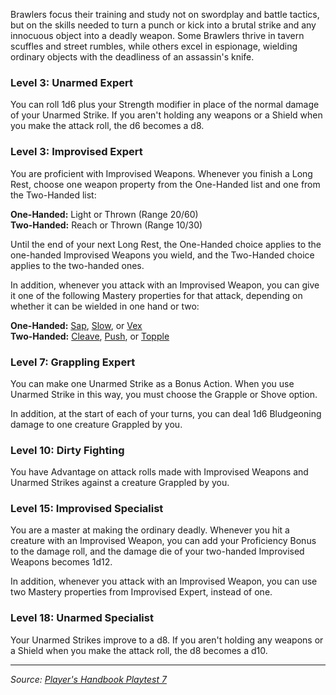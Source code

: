 Brawlers focus their training and study not on swordplay and battle tactics, but on the skills needed to turn a punch or kick into a brutal strike and any innocuous object into a deadly weapon. Some Brawlers thrive in tavern scuffles and street rumbles, while others excel in espionage, wielding ordinary objects with the deadliness of an assassin's knife.

### Level 3: Unarmed Expert

You can roll 1d6 plus your Strength modifier in place of the normal damage of your Unarmed Strike. If you aren't holding any weapons or a Shield when you make the attack roll, the d6 becomes a d8.

### Level 3: Improvised Expert

You are proficient with Improvised Weapons. Whenever you finish a Long Rest, choose one weapon property from the One-Handed list and one from the Two-Handed list:

**One-Handed:** Light or Thrown (Range 20/60)  
**Two-Handed:** Reach or Thrown (Range 10/30)

Until the end of your next Long Rest, the One-Handed choice applies to the one-handed Improvised Weapons you wield, and the Two-Handed choice applies to the two-handed ones.

In addition, whenever you attack with an Improvised Weapon, you can give it one of the following Mastery properties for that attack, depending on whether it can be wielded in one hand or two:

**One-Handed:** [Sap](/onednd/general/equipment#sap), [Slow](/onednd/general/equipment#slow), or [Vex](/onednd/general/equipment#vex)  
**Two-Handed:** [Cleave](/onednd/general/equipment#cleave), [Push](/onednd/general/equipment#push), or [Topple](/onednd/general/equipment#topple)

### Level 7: Grappling Expert

You can make one Unarmed Strike as a Bonus Action. When you use Unarmed Strike in this way, you must choose the Grapple or Shove option.

In addition, at the start of each of your turns, you can deal 1d6 Bludgeoning damage to one creature Grappled by you.

### Level 10: Dirty Fighting

You have Advantage on attack rolls made with Improvised Weapons and Unarmed Strikes against a creature Grappled by you.

### Level 15: Improvised Specialist

You are a master at making the ordinary deadly. Whenever you hit a creature with an Improvised Weapon, you can add your Proficiency Bonus to the damage roll, and the damage die of your two-handed Improvised Weapons becomes 1d12.

In addition, whenever you attack with an Improvised Weapon, you can use two Mastery properties from Improvised Expert, instead of one.

### Level 18: Unarmed Specialist

Your Unarmed Strikes improve to a d8. If you aren't holding any weapons or a Shield when you make the attack roll, the d8 becomes a d10.

----

_Source: [Player's Handbook Playtest 7](https://www.dndbeyond.com/sources/ua/ph-playtest-7)_
